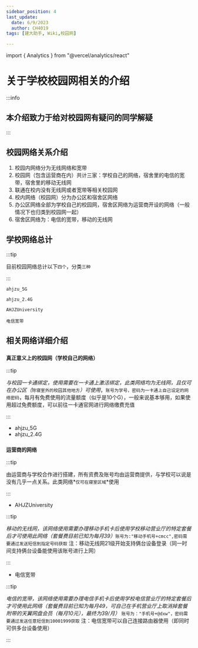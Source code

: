 ```yaml
---
sidebar_position: 4
last_update:
  date: 6/9/2023
  author: CH4019
tags: [建大助手, Wiki,校园网]

---
```

import { Analytics } from "@vercel/analytics/react"
<Analytics/>

# 关于学校校园网相关的介绍

:::info

##  本介绍致力于给对校园网有疑问的同学解疑

:::

## 校园网络关系介绍

1. 校园内网络分为无线网络和宽带
2. 校园网（包含运营商在内）共计三家：学校自己的网络，宿舍里的电信的宽带，宿舍里的移动无线网
3. 联通在校内没有无线网或者宽带等相关校园网
4. 校内网络（校园网）分为办公区和宿舍区网络
5. 办公区网络全部为学校自己的校园网，宿舍区网络为运营商开设的网络（一般情况下也归类到校园网一起）
6. 宿舍区网络为：电信的宽带，移动的无线网

## 学校网络总计

:::tip

目前校园网络总计以下`四个`，分类`三种`

:::

```
ahjzu_5G
```
```
ahjzu_2.4G
```
```
AHJZUniversity
```
```
电信宽带
```

## 相关网络详细介绍

### **`真正意义上的校园网（学校自己的网络）`**

:::tip

*与校园一卡通绑定，使用需要在一卡通上激活绑定，此类网络均为无线网，且仅可在办公区（*`除寝室外的校园其他地方`*）可使用*，`账号为学号，密码为一卡通上自己设定的网络密码`，每月有免费使用的流量额度（似乎是10个G），一般来说基本够用，如果使用超过免费额度，可以前往一卡通官网进行网络缴费充值

:::

- ahjzu_5G
- ahjzu_2.4G

### **`运营商的网络`**

:::tip

由运营商与学校合作进行搭建，所有资费及账号均由运营商提供，与学校可以说是没有几乎一点关系。此类网络*`仅可在寝室区域`*使用

:::

- AHJZUniversity

:::tip

*移动的无线网，该网络使用需要办理移动手机卡后使用学校移动营业厅的特定套餐后才可使用此网络（套餐费目前已知为每月39）*`账号为:"移动手机号+cmcc",密码需要通过发送短信到指定号码获取` 注：移动无线网21级开始支持俩台设备登录（同一时间支持俩台设备能使用该账号进行上网）

:::

- 电信宽带

:::tip

*电信的宽带，该网络使用需要办理电信手机卡后使用学校电信营业厅的特定套餐后才可使用此网络（套餐费目前已知为每月49，可自己在手机营业厅上取消掉套餐附带的天翼网盘会员（每月10元），最终为39/月）* `账号为："手机号+@dxw"，密码需要通过发送任意短信到10001999获取` 注：电信宽带可以自己连接路由器使用（即同时可供多台设备使用）

:::
